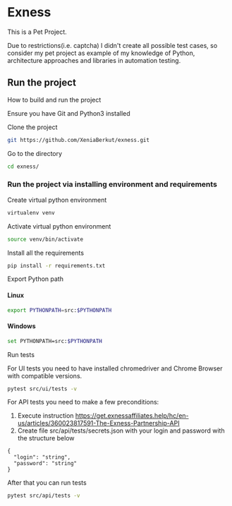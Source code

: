 # Exness
This is a Pet Project.

Due to restrictions(i.e. captcha) I didn't create all possible test cases, so consider
my pet project as example of my knowledge of Python, architecture approaches and libraries in automation testing.
## Run the project
How to build and run the project

Ensure you have Git and Python3 installed
 
Clone the project 
```bash
git https://github.com/XeniaBerkut/exness.git
```
Go to the directory
```bash
cd exness/
```
### Run the project via installing environment and requirements

Create virtual python environment
```bash
virtualenv venv
```
Activate virtual python environment
```bash
source venv/bin/activate
```
Install all the requirements
```bash
pip install -r requirements.txt
```
Export Python path
#### Linux
```bash
export PYTHONPATH=src:$PYTHONPATH

```
#### Windows
```bash
set PYTHONPATH=src:$PYTHONPATH

```
Run tests

For UI tests you need to have installed chromedriver and Chrome Browser with compatible versions. 
```bash
pytest src/ui/tests -v

```
For API tests you need to make a few preconditions:
1. Execute instruction https://get.exnessaffiliates.help/hc/en-us/articles/360023817591-The-Exness-Partnership-API
2. Create file src/api/tests/secrets.json with your login and password with the structure below

```
{
  "login": "string",
  "password": "string"
}
```
After that you can run tests
```bash
pytest src/api/tests -v

```